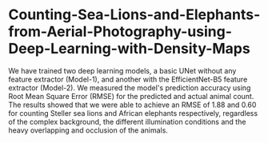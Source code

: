 # Counting-Sea-Lions-and-Elephants-from-Aerial-Photography-using-Deep-Learning-with-Density-Maps
We have trained two deep learning models, a basic UNet without any feature extractor (Model-1), and another with the EfficientNet-B5 feature extractor (Model-2). We measured the model's prediction accuracy using Root Mean Square Error (RMSE) for the predicted and actual animal count. The results showed that we were able to achieve an RMSE of 1.88 and 0.60 for counting Steller sea lions and African elephants respectively, regardless of the complex background, the different illumination conditions and the heavy overlapping and occlusion of the animals. 
